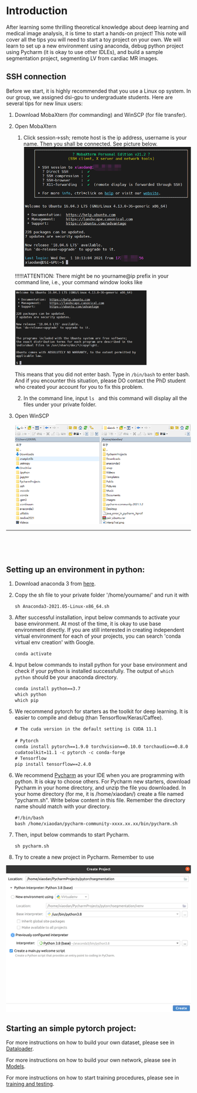 # Introduction

After learning some thrilling theoretical knowledge about deep learning and medical image analysis, it is time to start a hands-on project! This note will cover all the tips you will need to start a toy project on your own. We will learn to set up a new environment using anaconda, debug python project using Pycharm (it is okay to use other IDLEs), and build a sample segmentation project, segmenting LV from cardiac MR images. 

## SSH connection

Before we start, it is highly recommended that you use a Linux op system. In our group, we assigned dsi-gpu to undergraduate students. Here are several tips for new linux users: 

1. Download MobaXtern (for commanding) and WinSCP (for file transfer). 

2. Open MobaXtern 

   1. Click session->ssh; remote host is the ip address, username is your name. Then you shall be connected. See picture below.
                                                                          <img src="images/mobaxtern.png" alt="avatar" style="zoom:60%;" />

   !!!!!!ATTENTION: There might be no yourname@ip prefix in your command line, i.e., your command window looks like

   <img src="images/mobaxternnobash.png" alt="avatar" style="zoom: 60%;" />

   This means that you did not enter bash. Type in `/bin/bash` to enter bash. And if you encounter this situation, please DO contact the PhD student who created your account for you to fix this problem. 

   2. In the command line, input `ls ` and this command will display all the files under your private folder. 

3. Open WinSCP

   <img src="images/winscp.png" alt="avatar" style="zoom:80%;" />

---
<br>
<br>
<br>




## Setting up an environment in python: 

1. Download anaconda 3 from [here](https://www.anaconda.com/).  

2. Copy the sh file to your private folder '/home/yourname/' and run it with 

   ```
   sh Anaconda3-2021.05-Linux-x86_64.sh 
   ```

3. After successful installation, input below commands to activate your base environment. At most of the time, it is okay to use base environment directly. If you are still interested in creating independent virtual environment for each of your projects, you can search 'conda virtual env creation' with Google.  

   ```
   conda activate 
   ```

4. Input  below commands to install python for your base environment and check if your python is installed successfully. The output of `which python` should be your anaconda directory.

   ```
   conda install python==3.7 
   which python 
   which pip 
   ```

5. We recommend pytorch for starters as the toolkit for deep learning. It is easier to compile and debug (than Tensorflow/Keras/Caffee).  

   ```
   # The cuda version in the default setting is CUDA 11.1
   
   # Pytorch
   conda install pytorch==1.9.0 torchvision==0.10.0 torchaudio==0.8.0 cudatoolkit=11.1 -c pytorch -c conda-forge
   # Tensorflow
   pip install tensorflow==2.4.0
   ```

6. We recommend [Pycharm](https://www.jetbrains.com/pycharm/) as your IDE when you are programming with python. It is okay to choose others. For Pycharm new starters, download Pycharm in your home directory, and unzip the file you downloaded. In your home directory (for me, it is /home/xiaodan/) create a file named "pycharm.sh". Write below content in this file. Remember the directory name should match with your directory. 

   ```
   #!/bin/bash
   bash /home/xiaodan/pycharm-community-xxxx.xx.xx/bin/pycharm.sh
   ```

7. Then, input below commands to start Pycharm.

   ```
   sh pycharm.sh
   ```

8. Try to create a new project in Pycharm. Remember to use 

<img src="images/createproject.png" width="700px">


## Starting an simple pytorch project: 

For more instructions on how to build your own dataset, please see in [Dataloader](boilerplate_code/Dataloader.md).

For more instructions on how to build your own network, please see in [Models](boilerplate_code/Models.md).

For more instructions on how to start training procedures, please see in [training and testing](boilerplate_code/Train.md).
